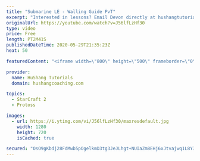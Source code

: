 ```yaml
---
title: "Submarine LE - Walling Guide PvT"
excerpt: "Interested in lessons? Email Devon directly at hushangtutorials@outlook.com ------------------------------------------------------------------------------------------------------- Want to support HuShang Tutorials directly? Patreon is a website where you can contribute a monthly donation that will help"
originalUrl: https://youtube.com/watch?v=J56lfLzHf30
type: video
price: Free
length: PT2M41S
publishedDateTime: 2020-05-29T21:35:23Z
heat: 50

featuredContent: "<iframe width=\"800\" height=\"500\" frameborder=\"0\" src=\"https://www.youtube.com/embed/J56lfLzHf30\" allow=\"accelerometer; autoplay; encrypted-media; gyroscope; picture-in-picture\" allowfullscreen></iframe>"

provider:
  name: HuShang Tutorials
  domain: hushangcoaching.com

topics:
  - StarCraft 2
  - Protoss

images:
  - url: https://i.ytimg.com/vi/J56lfLzHf30/maxresdefault.jpg
    width: 1280
    height: 720
    isCached: true

secured: "OsO9gKbdj28FdMwb5pOgelkmD3tg3JeJLhgt+NUIaZm8EHj6xJtvajwq1L8Y3UnqtK0rLYetDjtl+wIXbhzRITLzh/HUJN/FjcUols5+w0M6TgaEnH/BI2zME9aC5+h6xKLQ07qWsveK2fyXDwXP8bCfWWAWubUz4zHZiRlPNa2EbR8Wn0UUoIiPKLXN5AqHdZ70lFGcNsO128RllQZlMicwiAG7hYH3dWCX1ImFHrxpNzJVcayUpHnvjFK7xo4KpIDYJtpQjtPFcVNMuA+u7f7hReA3lJll2QoaiPPUVlEojhAuXmwMX+2UFOqPfQZM62tFxz+3FPaq0J/a0+eZBTk5CkOVQ9zeLvXcs20SEzvDizuMFWcjJ/BoNe11gmCVPuzI1qQhBQEoBo6Xxbmh/fRU3qpLyybnczxVanC/QfA=;hhtz6HJ5gQmnq4JDuWVJmg=="
---
```


